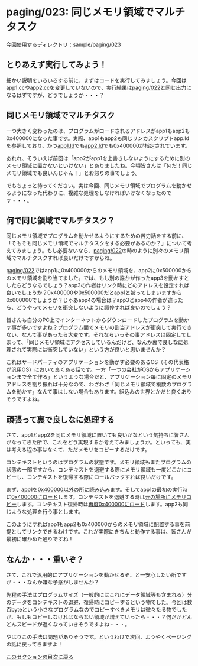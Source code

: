 paging/023: 同じメモリ領域でマルチタスク
==========================

今回使用するディレクトリ：[sample/paging/023](https://github.com/PFLab-OS/Toshokan/tree/master/sample/paging/023)

とりあえず実行してみよう！
------------------------------

細かい説明をいろいろする前に、まずはコードを実行してみましょう。今回はapp1.ccやapp2.ccを変更していないので、実行結果は[paging/022](022.md)と同じ出力になるはずですが、どうでしょうか・・・？

同じメモリ領域でマルチタスク
------------------------------
一つ大きく変わったのは、プログラムがロードされるアドレスがapp1もapp2も0x400000になった事です。実際、app1もapp2も同じリンカスクリプトapp.ldを参照しており、かつ[app1.ld](https://github.com/PFLab-OS/Toshokan/blob/master/sample/paging/023/app.ld#L4)でも[app2.ld](https://github.com/PFLab-OS/Toshokan/blob/master/sample/paging/023/app2.ld#L4)でも0x400000が指定されています。

あれれ、そういえば前回は「app2がapp1を上書きしないようにするために別のメモリ領域に置かないといけない」とありましたね。今頃皆さんは「何だ！同じメモリ領域でも良いんじゃん！」とお怒りの事でしょう。

でもちょっと待ってください。実は今回、同じメモリ領域でプログラムを動かせるようになった代わりに、複雑な処理をしなければいけなくなったのです・・・。

何で同じ領域でマルチタスク？
------------------------------
同じメモリ領域でプログラムを動かせるようにするための苦労話をする前に、「そもそも同じメモリ領域でマルチタスクをする必要があるのか？」について考えてみましょう。もし必要ないなら、[paging/022](022.md)の時のように別々のメモリ領域でマルチタスクすれば良いだけですからね。

[paging/022](022.md)ではapp1に0x400000からのメモリ領域を、app2に0x500000からのメモリ領域を割り当てました。では、もし別の誰かが作ったapp3を動かすとしたらどうなるでしょう？app3の作者はリンク時にどのアドレスを設定すれば良いでしょうか？0x400000や0x500000だとapp1と被ってしまいますから0x600000でしょうか？じゃあapp4の場合は？app3とapp4の作者が違ったら、どうやってメモリを衝突しないように調停すれば良いのでしょう？

皆さんも自分のPC上でインターネットからダウンロードしたプログラムを動かす事が多いですよね？プログラム間でメモリの割当アドレスが衝突して実行できない、なんて事があったら大変です。それならいっその事アドレスは固定してしまって、「同じメモリ領域にアクセスしているんだけど、なんか裏で良しなに処理されて実際には衝突していない」という方が良いと思いませんか？

これはサードパーティのアプリケーションを動かす必要のあるOS（その代表格が汎用OS）において良くある話です。一方「一つの会社がOSからアプリケーションまで全て作る」というような場合だと、アプリケーション毎に固定のメモリアドレスを割り振れば十分なので、わざわざ「同じメモリ領域で複数のプログラムを動かす」なんて事はしない場合もあります。組込みの世界とかだと良くありそうですよね。

頑張って裏で良しなに処理する
------------------------------
さて、app1とapp2を同じメモリ領域に置いても良いかなという気持ちに皆さんがなってきた所で、これをどう実現するか考えてみましょうか。といっても、実は考える程の事はなくて、ただメモリをコピーするだけです。

コンテキストというのはプログラムの状態です。メモリ領域もまたプログラムの状態の一部ですから、コンテキストを退避する際にメモリ領域も一度どこかにコピーし、コンテキストを復帰する際にロールバックすれば良いだけです。

まず、app1を[0x400000以外の所に読み込み](https://github.com/PFLab-OS/Toshokan/blob/master/sample/paging/023/friend.cc#L19-L20)ます。そしてapp1の最初の実行時に[0x400000にロード](https://github.com/PFLab-OS/Toshokan/blob/master/sample/paging/023/friend.cc#L26)します。コンテキストを退避する時は[元の場所にメモリコピー](https://github.com/PFLab-OS/Toshokan/blob/master/sample/paging/023/friend.cc#L28)します。コンテキスト復帰時は[再度0x400000にロード](https://github.com/PFLab-OS/Toshokan/blob/master/sample/paging/023/friend.cc#L52)します。app2も同じような処理を行う事とします。

このようにすればapp1もapp2も0x400000からのメモリ領域に配置する事を前提としてリンクできるわけです。これが実際にきちんと動作する事は、皆さんが最初に確かめた通りですね！

なんか・・・重いぞ？
------------------------------
さて、これで汎用的にアプリケーションを動かせるぞ、と一安心したい所ですが・・・なんか嫌な予感がしませんか？

先程の手法はプログラムサイズ（一般的にはこれにデータ領域等も含まれる）分のデータをコンテキストの退避、復帰時にコピーするという物でした。今回は数百byteという小さなプログラムなのでコピーすべきメモリは微々たる物でしたが、もしもコピーしなければならない領域が増えていったら・・・？何だかどんどんスピードが遅くなっていきそうですよね・・・。

やはりこの手法は問題がありそうです。というわけで次回、ようやくページングの話に戻ってきますよ！

[このセクションの目次に戻る](index.md)
